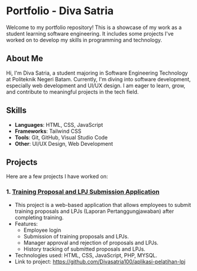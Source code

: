 # Portfolio - Diva Satria

Welcome to my portfolio repository! This is a showcase of my work as a student learning software engineering. It includes some projects I've worked on to develop my skills in programming and technology.

## About Me

Hi, I'm Diva Satria, a student majoring in Software Engineering Technology at Politeknik Negeri Batam. Currently, I'm diving into software development, especially web development and UI/UX design. I am eager to learn, grow, and contribute to meaningful projects in the tech field.

## Skills

- **Languages**: HTML, CSS, JavaScript
- **Frameworks**: Tailwind CSS
- **Tools**: Git, GitHub, Visual Studio Code
- **Other**: UI/UX Design, Web Development

## Projects

Here are a few projects I have worked on:

### 1. [Training Proposal and LPJ Submission Application](#)
- This project is a web-based application that allows employees to submit training proposals and LPJs (Laporan Pertanggungjawaban) after completing training.
- Features:
  - Employee login 
  - Submission of training proposals and LPJs.
  - Manager approval and rejection of proposals and LPJs.
  - History tracking of submitted proposals and LPJs.
- Technologies used: HTML, CSS, JavaScript, PHP, MYSQL.
- Link to project: https://github.com/Divasatria100/aplikasi-pelatihan-lpj
